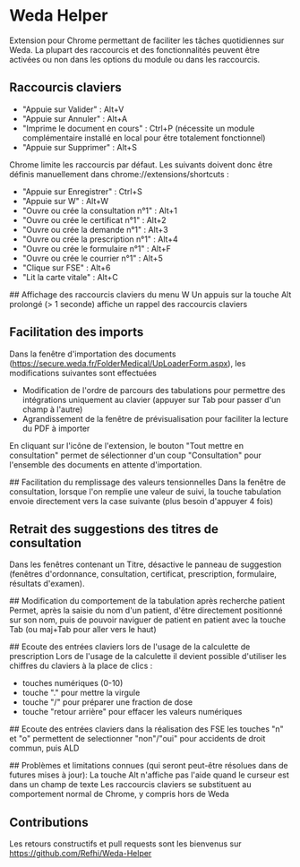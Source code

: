 # Weda Helper

Extension pour Chrome permettant de faciliter les tâches quotidiennes sur Weda.
La plupart des raccourcis et des fonctionnalités peuvent être activées ou non dans les options du module ou dans les raccourcis.

## Raccourcis claviers

- "Appuie sur Valider" : Alt+V
- "Appuie sur Annuler" : Alt+A
- "Imprime le document en cours" : Ctrl+P (nécessite un module complémentaire installé en local
  pour être totalement fonctionnel)
- "Appuie sur Supprimer" : Alt+S

Chrome limite les raccourcis par défaut. Les suivants doivent donc être
définis manuellement dans chrome://extensions/shortcuts :

- "Appuie sur Enregistrer" : Ctrl+S
- "Appuie sur W" : Alt+W
- "Ouvre ou crée la consultation n°1" : Alt+1
- "Ouvre ou crée le certificat n°1" : Alt+2
- "Ouvre ou crée la demande n°1" : Alt+3
- "Ouvre ou crée la prescription n°1" : Alt+4
- "Ouvre ou crée le formulaire n°1" : Alt+F
- "Ouvre ou crée le courrier n°1" : Alt+5
- "Clique sur FSE" : Alt+6
- "Lit la carte vitale" : Alt+C

## Affichage des raccourcis claviers du menu W
Un appuis sur la touche Alt prolongé (> 1 seconde) affiche un rappel des raccourcis claviers

## Facilitation des imports
Dans la fenêtre d'importation des documents
(https://secure.weda.fr/FolderMedical/UpLoaderForm.aspx), les modifications
suivantes sont effectuées
- Modification de l'ordre de parcours des tabulations pour permettre des
  intégrations uniquement au clavier (appuyer sur Tab pour passer d'un champ à
  l'autre)
- Agrandissement de la fenêtre de prévisualisation pour faciliter la lecture du
  PDF à importer

En cliquant sur l'icône de l'extension, le bouton "Tout mettre en consultation" permet de sélectionner d'un coup "Consultation" pour l'ensemble des documents en attente d'importation.

## Facilitation du remplissage des valeurs tensionnelles
Dans la fenêtre de consultation, lorsque l'on remplie une valeur de suivi, la touche tabulation envoie directement vers la case suivante (plus besoin d'appuyer 4 fois)

## Retrait des suggestions des titres de consultation
Dans les fenêtres contenant un Titre, désactive le panneau de suggestion (fenêtres d'ordonnance, consultation, certificat, prescription, formulaire, résultats d'examen).

## Modification du comportement de la tabulation après recherche patient
Permet, après la saisie du nom d'un patient, d'être directement positionné sur son nom, puis de pouvoir naviguer de patient en patient avec la touche Tab (ou maj+Tab pour aller vers le haut)

## Ecoute des entrées claviers lors de l'usage de la calculette de prescription
Lors de l'usage de la calculette il devient possible d'utiliser les chiffres du claviers à la place de clics :
- touches numériques (0-10)
- touche "." pour mettre la virgule
- touche "/" pour préparer une fraction de dose
- touche "retour arrière" pour effacer les valeurs numériques

## Ecoute des entrées claviers dans la réalisation des FSE
les touches "n" et "o" permettent de selectionner "non"/"oui" pour accidents de droit commun, puis ALD

## Problèmes et limitations connues (qui seront peut-être résolues dans de futures mises à jour):
La touche Alt n'affiche pas l'aide quand le curseur est dans un champ de texte
Les raccourcis claviers se substituent au comportement normal de Chrome, y compris hors de Weda


## Contributions

Les retours constructifs et pull requests sont les bienvenus sur
https://github.com/Refhi/Weda-Helper
